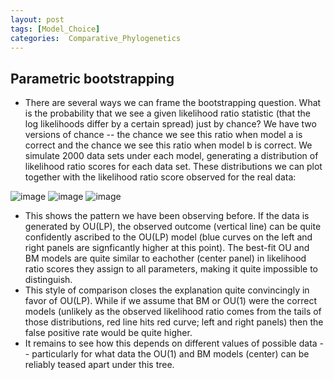 ```yaml
---
layout: post
tags: [Model_Choice]
categories:  Comparative_Phylogenetics
---
```






 





Parametric bootstrapping
------------------------

-   There are several ways we can frame the bootstrapping question. What
    is the probability that we see a given likelihood ratio statistic
    (that the log likelihoods differ by a certain spread) just by
    chance? We have two versions of chance -- the chance we see this
    ratio when model a is correct and the chance we see this ratio when
    model b is correct. We simulate 2000 data sets under each model,
    generating a distribution of likelihood ratio scores for each data
    set. These distributions we can plot together with the likelihood
    ratio score observed for the real data:

![image](http://openwetware.org/images/thumb/e/eb/Fig1.png/200px-Fig1.png)
![image](http://openwetware.org/images/thumb/c/cd/Fig2.png/200px-Fig2.png)
![image](http://openwetware.org/images/thumb/c/cd/Fig3.png/200px-Fig3.png)

-   This shows the pattern we have been observing before. If the data is
    generated by OU(LP), the observed outcome (vertical line) can be
    quite confidently ascribed to the OU(LP) model (blue curves on the
    left and right panels are signficantly higher at this point). The
    best-fit OU and BM models are quite similar to eachother (center
    panel) in likelihood ratio scores they assign to all parameters,
    making it quite impossible to distinguish.
-   This style of comparison closes the explanation quite convincingly
    in favor of OU(LP). While if we assume that BM or OU(1) were the
    correct models (unlikely as the observed likelihood ratio comes from
    the tails of those distributions, red line hits red curve; left and
    right panels) then the false positive rate would be quite higher.
-   It remains to see how this depends on different values of possible
    data -- particularly for what data the OU(1) and BM models (center)
    can be reliably teased apart under this tree.

